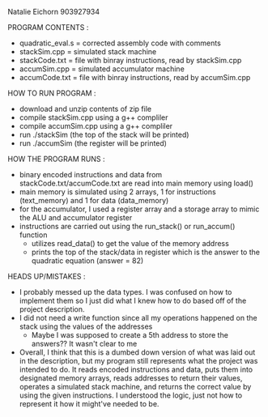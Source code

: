 Natalie Eichorn
903927934

PROGRAM CONTENTS :
- quadratic_eval.s = corrected assembly code with comments
- stackSim.cpp = simulated stack machine
- stackCode.txt = file with binray instructions, read by stackSim.cpp
- accumSim.cpp = simulated accumulator machine
- accumCode.txt = file with binray instructions, read by accumSim.cpp

HOW TO RUN PROGRAM :
- download and unzip contents of zip file
- compile stackSim.cpp using a g++ compliler
- compile accumSim.cpp using a g++ compliler
- run ./stackSim (the top of the stack will be printed)
- run ./accumSim (the register will be printed)

HOW THE PROGRAM RUNS :
- binary encoded instructions and data from stackCode.txt/accumCode.txt are read into main memory using load()
- main memory is simulated using 2 arrays, 1 for instructions (text_memory) and 1 for data (data_memory)
- for the accumulator, I used a register array and a storage array to mimic the ALU and accumulator register
- instructions are carried out using the run_stack() or run_accum() function
	- utilizes read_data() to get the value of the memory address
	- prints the top of the stack/data in register which is the answer to the quadratic equation (answer = 82)

HEADS UP/MISTAKES :
- I probably messed up the data types.  I was confused on how to implement them so I just did what I knew how to do based off of the project description.
- I did not need a write function since all my operations happened on the stack using the values of the addresses
	- Maybe I was supposed to create a 5th address to store the answers?? It wasn't clear to me
- Overall, I think that this is a dumbed down version of what was laid out in the description, but my program still represents what the project was intended to do. It reads encoded instructions and data, puts them into designated memory arrays, reads addresses to return their values, operates a simulated stack machine, and returns the correct value by using the given instructions. I understood the logic, just not how to represent it how it might've needed to be.